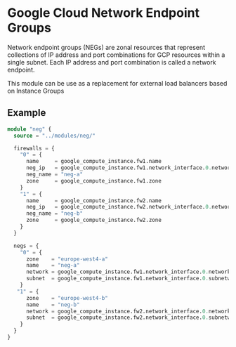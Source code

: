 # Google Cloud Network Endpoint Groups

Network endpoint groups (NEGs) are zonal resources that represent 
collections of IP address and port combinations for GCP resources
within a single subnet. Each IP address and port combination is 
called a network endpoint.

This module can be use as a replacement for external load balancers based on Instance Groups

## Example

```terraform
module "neg" {
  source = "../modules/neg/"

  firewalls = {
    "0" = {
      name     = google_compute_instance.fw1.name
      neg_ip   = google_compute_instance.fw1.network_interface.0.network_ip
      neg_name = "neg-a"
      zone     = google_compute_instance.fw1.zone
    }
    "1" = {
      name     = google_compute_instance.fw2.name
      neg_ip   = google_compute_instance.fw2.network_interface.0.network_ip
      neg_name = "neg-b"
      zone     = google_compute_instance.fw2.zone
    }
  }

  negs = {
    "0" = {
      zone    = "europe-west4-a"
      name    = "neg-a"
      network = google_compute_instance.fw1.network_interface.0.network
      subnet  = google_compute_instance.fw1.network_interface.0.subnetwork
    }
   "1" = {
      zone    = "europe-west4-b"
      name    = "neg-b"
      network = google_compute_instance.fw2.network_interface.0.network
      subnet  = google_compute_instance.fw2.network_interface.0.subnetwork
    }
  }
}
```
